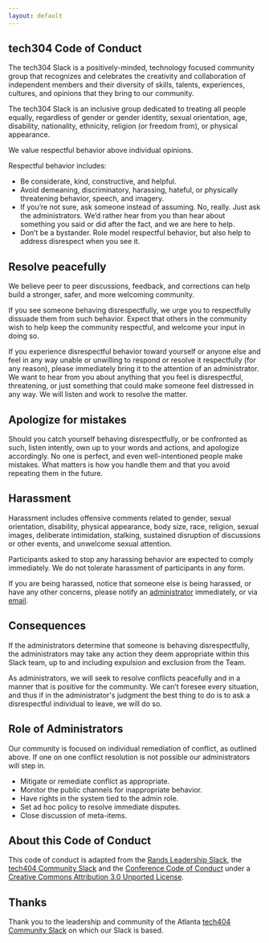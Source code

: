```yaml
---
layout: default
---
```

<section>

  <h2>tech304 Code of Conduct</h2>

  <p>The tech304 Slack is a positively-minded, technology focused community group that recognizes and celebrates the creativity and collaboration of independent members and their diversity of skills, talents, experiences, cultures, and opinions that they bring to our community.</p>

  <p>The tech304 Slack is an inclusive group dedicated to treating all people equally, regardless of gender or gender identity, sexual orientation, age, disability, nationality, ethnicity, religion (or freedom from), or physical appearance.</p>

  <p>We value respectful behavior above individual opinions.</p>

  <p>Respectful behavior includes:</p>

  <ul>
    <li>Be considerate, kind, constructive, and helpful.</li>
    <li>Avoid demeaning, discriminatory, harassing, hateful, or physically threatening behavior, speech, and imagery.</li>
    <li>If you’re not sure, ask someone instead of assuming. No, really. Just ask the administrators. We’d rather hear from you than hear about something you said or did after the fact, and we are here to help.</li>
    <li>Don’t be a bystander. Role model respectful behavior, but also help to address disrespect when you see it.</li>
  </ul>

  <h2>Resolve peacefully</h2>

  <p>We believe peer to peer discussions, feedback, and corrections can help build a stronger, safer, and more welcoming community.</p>

  <p>If you see someone behaving disrespectfully, we urge you to respectfully dissuade them from such behavior. Expect that others in the community wish to help keep the community respectful, and welcome your input in doing so.</p>

  <p>If you experience disrespectful behavior toward yourself or anyone else and feel in any way unable or unwilling to respond or resolve it respectfully (for any reason), please immediately bring it to the attention of an administrator. We want to hear from you about anything that you feel is disrespectful, threatening, or just something that could make someone feel distressed in any way. We will listen and work to resolve the matter.</p>

  <h2>Apologize for mistakes</h2>

  <p>Should you catch yourself behaving disrespectfully, or be confronted as such, listen intently, own up to your words and actions, and apologize accordingly. No one is perfect, and even well-intentioned people make mistakes. What matters is how you handle them and that you avoid repeating them in the future.</p>

  <h2>Harassment</h2>

  <p>Harassment includes offensive comments related to gender, sexual orientation, disability, physical appearance, body size, race, religion, sexual images, deliberate intimidation, stalking, sustained disruption of discussions or other events, and unwelcome sexual attention.</p>

  <p>Participants asked to stop any harassing behavior are expected to comply immediately. We do not tolerate harassment of participants in any form.</p>

  <p>If you are being harassed, notice that someone else is being harassed, or have any other concerns, please notify an <a href="/admins/">administrator</a> immediately, or via <a href="mailto:tech304@intarwebs.com">email</a>.</p>

  <h2>Consequences</h2>

  <p>If the administrators determine that someone is behaving disrespectfully, the administrators may take any action they deem appropriate within this Slack team, up to and including expulsion and exclusion from the Team.</p>

  <p>As administrators, we will seek to resolve conflicts peacefully and in a manner that is positive for the community. We can’t foresee every situation, and thus if in the administrator's judgment the best thing to do is to ask a disrespectful individual to leave, we will do so.</p>

  <h2>Role of Administrators</h2>

  <p>Our community is focused on individual remediation of conflict, as outlined above. If one on one conflict resolution is not possible our administrators will step in.</p>

  <ul>
    <li>Mitigate or remediate conflict as appropriate.</li>
    <li>Monitor the public channels for inappropriate behavior.</li>
    <li>Have rights in the system tied to the admin role.</li>
    <li>Set ad hoc policy to resolve immediate disputes.</li>
    <li>Close discussion of meta-items.</li>
  </ul>

  <h2>About this Code of Conduct</h2>

  <p>This code of conduct is adapted from the <a href="https://github.com/randsleadershipslack/documents-and-resources/blob/master/code-of-conduct.md">Rands Leadership Slack</a>, the <a href="#">tech404 Community Slack</a> and the <a href="http://confcodeofconduct.com">Conference Code of Conduct</a> under a <a href="http://creativecommons.org/licenses/by/3.0/deed.en_US">Creative Commons Attribution 3.0 Unported License</a>.</p>

  <h2>Thanks</h2>

  <p>Thank you to the leadership and community of the Atlanta <a href="http://tech404.io">tech404 Community Slack</a> on which our Slack is based.</p>

</section>
